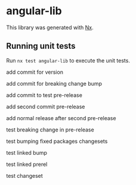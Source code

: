 # angular-lib

This library was generated with [Nx](https://nx.dev).

## Running unit tests

Run `nx test angular-lib` to execute the unit tests.

add commit for version

add commit for breaking change bump

add commit to test pre-release

add second commit pre-release

add normal release after second pre-release

test breaking change in pre-release

test bumping fixed packages changesets

test linked bump

test linked prerel

test changeset
